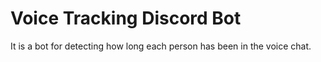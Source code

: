﻿# Voice Tracking Discord Bot
It is a bot for detecting how long each person has been in the voice chat.
